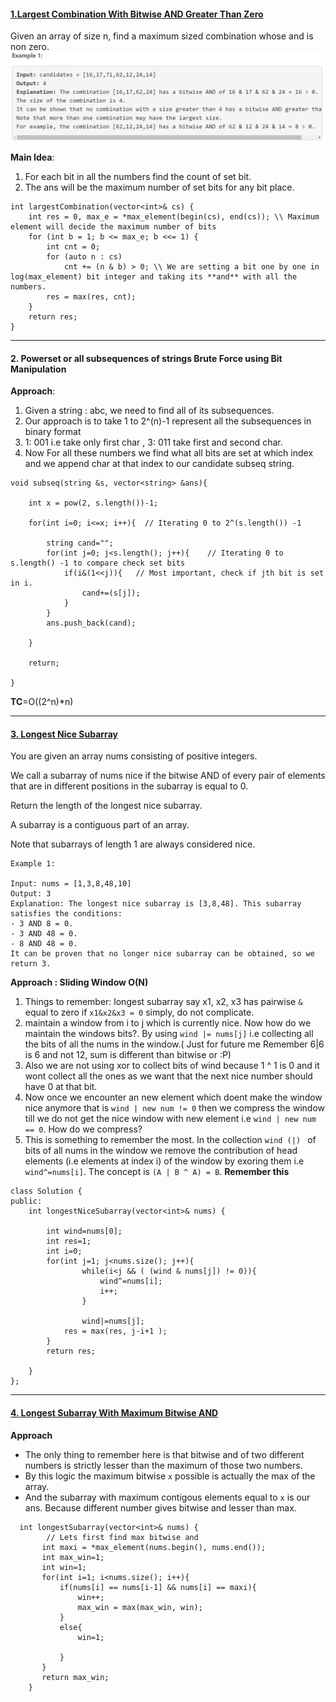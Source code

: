 #### [1.Largest Combination With Bitwise AND Greater Than Zero](https://leetcode.com/contest/weekly-contest-293/problems/largest-combination-with-bitwise-and-greater-than-zero/)
Given an array of size n, find a maximum sized combination whose and is non zero. 
![BM1](https://github.com/bathejaakshay/Competitive-Problems-in-C-/blob/master/Images/bm1.png?raw=true)

**Main Idea**:
1. For each bit in all the numbers find the count of set bit.
2. The ans will be the maximum number of set bits for any bit place.

```
int largestCombination(vector<int>& cs) {
    int res = 0, max_e = *max_element(begin(cs), end(cs)); \\ Maximum element will decide the maximum number of bits
    for (int b = 1; b <= max_e; b <<= 1) { 
        int cnt = 0;
        for (auto n : cs)
            cnt += (n & b) > 0; \\ We are setting a bit one by one in log(max_element) bit integer and taking its **and** with all the numbers.
        res = max(res, cnt);
    }
    return res;
}
```
---

#### 2. Powerset or all subsequences of strings Brute Force using Bit Manipulation
**Approach**:
1. Given a string : abc, we need to find all of its subsequences.
2. Our approach is to take 1 to 2^(n)-1 represent all the subsequences in binary format
3. 1: 001 i.e take only first char , 3: 011 take first and second char.
4. Now For all these numbers we find what all bits are set at which index and we append char at that index to our candidate subseq string.

```
void subseq(string &s, vector<string> &ans){

	int x = pow(2, s.length())-1;

	for(int i=0; i<=x; i++){  // Iterating 0 to 2^(s.length()) -1

		string cand="";
		for(int j=0; j<s.length(); j++){	// Iterating 0 to s.length() -1 to compare check set bits
			if(i&(1<<j)){   // Most important, check if jth bit is set in i.
				cand+=(s[j]);
			}
		}
		ans.push_back(cand);

	}

	return;

}
```
**TC**=O((2^n)*n)

---


#### [3. Longest Nice Subarray](https://leetcode.com/contest/weekly-contest-309/problems/longest-nice-subarray/)

You are given an array nums consisting of positive integers.  

We call a subarray of nums nice if the bitwise AND of every pair of elements that are in different positions in the subarray is equal to 0.  

Return the length of the longest nice subarray.  

A subarray is a contiguous part of an array.  

Note that subarrays of length 1 are always considered nice.  

 
```
Example 1:

Input: nums = [1,3,8,48,10]
Output: 3
Explanation: The longest nice subarray is [3,8,48]. This subarray satisfies the conditions:
- 3 AND 8 = 0.
- 3 AND 48 = 0.
- 8 AND 48 = 0.
It can be proven that no longer nice subarray can be obtained, so we return 3.
```

**Approach : Sliding Window O(N)**  
1. Things to remember: longest subarray say x1, x2, x3 has pairwise `&` equal to zero if `x1&x2&x3 = 0` simply, do not complicate.
2. maintain a window from i to j which is currently nice. Now how do we maintain the windows bits?. By using `wind |= nums[j]` i.e collecting all the bits of all the nums in the window.( Just for future me Remember 6|6 is 6 and not 12, sum is different than bitwise or :P)
3. Also we are not using xor to collect bits of wind because 1 ^ 1 is 0 and it wont collect all the ones as we want that the next nice number should have 0 at that bit.
4. Now once we encounter an new element which doent make the window nice anymore that is `wind | new num != 0` then we compress the window till we do not get the nice window with new element  i.e `wind | new num == 0`. How do we compress?
5. This is something to remember the most. In the collection `wind (|) ` of bits of all nums in the window we remove the contribution of head elements (i.e elements at index i) of the window by exoring them i.e `wind^=nums[i]`. The concept is `(A | B ^ A) = B`. **Remember this**

```
class Solution {
public:
    int longestNiceSubarray(vector<int>& nums) {

        int wind=nums[0];
        int res=1;
        int i=0;
        for(int j=1; j<nums.size(); j++){
                while(i<j && ( (wind & nums[j]) != 0)){
                    wind^=nums[i];
                    i++;
                }
            
                wind|=nums[j];
            res = max(res, j-i+1 );
        }
        return res;
    
    }
};
```

---

#### [4.  Longest Subarray With Maximum Bitwise AND](https://leetcode.com/contest/weekly-contest-312/problems/longest-subarray-with-maximum-bitwise-and/)
**Approach**
- The only thing to remember here is that bitwise and of two different numbers is strictly lesser than the maximum of those two numbers.
- By this logic the maximum bitwise `x`  possible is actually the max of the array.
- And the subarray with maximum contigous elements equal to `x` is our ans. Because different number gives bitwise and lesser than max.

```
  int longestSubarray(vector<int>& nums) {
        // Lets first find max bitwise and
       int maxi = *max_element(nums.begin(), nums.end());
       int max_win=1;
       int win=1;
       for(int i=1; i<nums.size(); i++){
           if(nums[i] == nums[i-1] && nums[i] == maxi){
               win++;
               max_win = max(max_win, win);
           } 
           else{
               win=1;
               
           }
       } 
       return max_win;
    }
```
